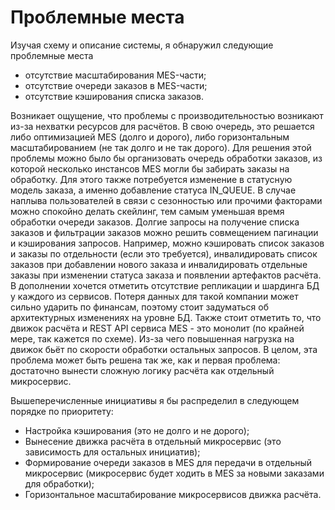 ﻿# Проблемные места

Изучая схему и описание системы, я обнаружил следующие проблемные места

- отсутствие масштабирования MES-части;
- отсутствие очереди заказов в MES-части;
- отсутствие кэширования списка заказов.

Возникает ощущение, что проблемы с производительностью возникают из-за нехватки ресурсов для расчётов. В свою очередь, это решается либо оптимизацией MES (долго и дорого), либо горизонтальным масштабированием (не так долго и не так дорого). Для решения этой проблемы можно было бы организовать очередь обработки заказов, из которой несколько инстансов MES могли бы забирать заказы на обработку. Для этого также потребуется изменение в статусную модель заказа, а именно добавление статуса IN_QUEUE. В случае наплыва пользователей в связи с сезонностью или прочими факторами можно спокойно делать скейлинг, тем самым уменьшая время обработки очереди заказов. 
Долгие запросы на получение списка заказов и фильтрации заказов можно решить совмещением пагинации и кэширования запросов. Например, можно кэшировать список заказов и заказы по отдельности (если это требуется), инвалидировать список заказов при добавлении нового заказа и инвалидировать отдельные заказы при изменении статуса заказа и появлении артефактов расчёта.
В дополнении хочется отметить отсутствие репликации и шардинга БД у каждого из сервисов. Потеря данных для такой компании может сильно ударить по финансам, поэтому стоит задуматься об архитектурных изменениях на уровне БД.
Также стоит отметить то, что движок расчёта и REST API сервиса MES - это монолит (по крайней мере, так кажется по схеме). Из-за чего повышенная нагрузка на движок бьёт по скорости обработки остальных запросов. В целом, эта проблема может быть решена так же, как и первая проблема: достаточно вынести сложную логику расчёта как отдельный микросервис.

Вышеперечисленные инициативы я бы распределил в следующем порядке по приоритету:

- Настройка кэширования (это не долго и не дорого);
- Вынесение движка расчёта в отдельный микросервис (это зависимость для остальных инициатив);
- Формирование очереди заказов в MES для передачи в отдельный микросервис (микросервис будет ходить в MES за новыми заказами для обработки);
- Горизонтальное масштабирование микросервисов движка расчёта.
